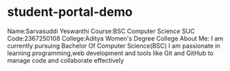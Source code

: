 # student-portal-demo
Name:Sarvasuddi Yeswanthi
Course:BSC Computer Science
SUC Code:2367250108
College:Aditya Women's Degree College
About Me:
I am currently pursuing Bachelor Of Computer Science(BSC)
I am passionate in learning programming,web development and tools like Git and GitHub to manage code and collaborate effectively
